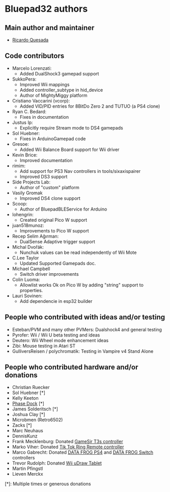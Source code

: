 # Bluepad32 authors

## Main author and maintainer

- [Ricardo Quesada](http://retro.moe)

## Code contributors

- Marcelo Lorenzati:
    - Added DualShock3 gamepad support
- SukkoPera:
    - Improved Wii mappings
    - Added controller_subtype in hid_device
    - Author of MightyMiggy platform
- Cristiano Vaccarini (vcorp):
    - Added VID/PID entries for 8BitDo Zero 2 and TUTUO (a PS4 clone)
- Ryan C. Bedard:
    - Fixes in documentation
- Justus Ip:
    - Explicitly require Stream mode to DS4 gamepads
- Sol Huebner:
    - Fixes in ArduinoGamepad code
- Gresoe:
    - Added Wii Balance Board support for Wii driver
- Kevin Brice:
    - Improved documentation
- rimim:
    - Add support for PS3 Nav controllers in tools/sixaxispairer
    - Improved DS3 support
- Side Projects Lab:
    - Author of "custom" platform
- Vasily Gromak
    - Improved DS4 clone support
- Scoop:
    - Author of BluepadBLEService for Arduino
- lohengrin:
    - Created original Pico W support
- juan518munoz:
    - Improvements to Pico W support
- Recep Selim Ağırman:
    - DualSense Adaptive trigger support
- Michal Dvořák:
    - Nunchuk values can be read independently of Wii Mote
- C.Lee Taylor
    - Updated Supported Gamepads doc.
- Michael Campbell
    - Switch driver improvements
- Colin Luoma:
    - Allowlist works Ok on Pico W by adding "string" support to properties.
- Lauri Sovinen:
    - Add dependencie in esp32 builder


## People who contributed with ideas and/or testing

- Esteban/PVM and many other PVMers: Dualshock4 and general testing
- Pyrofer: Wii / Wii U beta testing and ideas
- Deutero: Wii Wheel mode enhancement ideas
- Zibi: Mouse testing in Atari ST
- GulliversReisen / polychromatik: Testing in Vampire v4 Stand Alone

## People who contributed hardware and/or donations

- Christian Ruecker
- Sol Huebner [*]
- Kelly Keeton
- [Phase Dock](https://phasedock.com/) [*]
- James Solderitsch [*]
- Joshua Clay [*]
- Microbmen (Retro6502)
- Zacks [*]
- Marc Neuhaus
- DennisKunz
- Frank Mecklenburg: Donated [GameSir T3s controller][gamesir_t3s_controller]
- Marko Viher: Donated [Tik Tok Ring Remote controller][tiktok_controller]
- Marco Gabrecht: Donated [DATA FROG PS4][datafrog_ps4_controller] and [DATA FROG Switch][datafrog_switch_controller]
  controllers
- Trevor Rudolph: Donated [Wii uDraw Tablet][wii_udraw_tablet]
- Martin Pfingstl
- Lieven Merckx


[*]: Multiple times or generous donations

[tiktok_controller]: https://www.aliexpress.us/item/3256805596713243.html

[datafrog_ps4_controller]: https://www.aliexpress.us/item/3256806233659084.html

[datafrog_switch_controller]: https://www.aliexpress.us/item/3256805448827549.html

[gamesir_t3s_controller]: https://www.gamesir.hk/products/gamesir-t3s-multi-platform-game-controller

[wii_udraw_tablet]: https://en.wikipedia.org/wiki/UDraw_GameTablet


